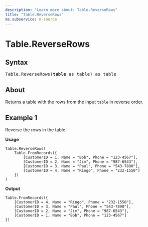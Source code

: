 ```yaml
---
description: "Learn more about: Table.ReverseRows"
title: "Table.ReverseRows"
ms.subservice: m-source
---
```

# Table.ReverseRows

## Syntax

<pre>
Table.ReverseRows(<b>table</b> as table) as table
</pre>

## About

Returns a table with the rows from the input `table` in reverse order.

## Example 1

Reverse the rows in the table.

**Usage**

```powerquery-m
Table.ReverseRows(
    Table.FromRecords({
        [CustomerID = 1, Name = "Bob", Phone = "123-4567"],
        [CustomerID = 2, Name = "Jim", Phone = "987-6543"],
        [CustomerID = 3, Name = "Paul", Phone = "543-7890"],
        [CustomerID = 4, Name = "Ringo", Phone = "232-1550"]
    })
)
```

**Output**

```powerquery-m
Table.FromRecords({
    [CustomerID = 4, Name = "Ringo", Phone = "232-1550"],
    [CustomerID = 3, Name = "Paul", Phone = "543-7890"],
    [CustomerID = 2, Name = "Jim", Phone = "987-6543"],
    [CustomerID = 1, Name = "Bob", Phone = "123-4567"]
})
```
